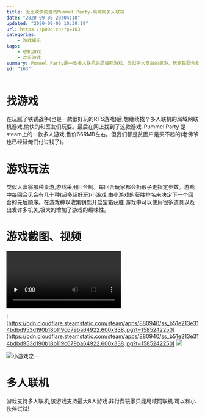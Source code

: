 ```yaml
---
title: 无比欢快的游戏Pummel Party-局域网多人联机
date: "2020-09-05 20:04:18"
updated: "2020-09-06 10:30:19"
url: https://p00q.cn/?p=163
categories:
    - 游戏娱乐
tags:
    - 联机游戏
    - 欢乐游戏
summary: Pummel Party是一款多人联机的局域网游戏，类似于大富翁的桌游。玩家每回合都会扔骰子走指定步数，并参与各种小游戏来决定下一个回合的先后顺序。游戏的目标是收集钥匙来开启宝箱获胜。游戏中有许多道具和机关，增加了游戏的趣味性。游戏支持最大8人联机，对于非付费玩家来说只能进行局域网联机。
id: "163"
---
```


# 找游戏
在玩腻了铁锈战争(也是一款很好玩的RTS游戏)后,想继续找个多人联机的局域网联机游戏,愉快的和室友们玩耍。最后在网上找到了这款游戏-Pummel Party 是steam上的一款多人游戏,售价66RMB左右。但我们都是贫困户是买不起的(老佛爷也已经替俺们付过钱了)。

# 游戏玩法

类似大富翁那种桌游,游戏采用回合制。每回合玩家都会扔骰子走指定步数。游戏中每回合见会有几十种(超多超好玩)小游戏,由小游戏的获胜排名来决定下一个回合的先后顺序。在游戏种以收集钥匙开启宝箱获胜.游戏中可以使用很多道具以及出发许多机关,极大的增加了游戏的趣味性。


# 游戏截图、视频

<video id="video" controls="" preload="none"><source id="mp4" src="https://cdn.cloudflare.steamstatic.com/steam/apps/256729701/movie480.webm" type="video/mp4"></video>

![https://cdn.cloudflare.steamstatic.com/steam/apps/880940/ss_b51e213e314bdbd953d190b18b119c679ba64922.600x338.jpg?t=1585242250](https://cdn.cloudflare.steamstatic.com/steam/apps/880940/ss_b51e213e314bdbd953d190b18b119c679ba64922.600x338.jpg?t=1585242250)
![](https://cdn.cloudflare.steamstatic.com/steam/apps/880940/ss_790b659aa31131822d0eae36e5c446b31342fd69.600x338.jpg?t=1585242250)

![小游戏之一](https://media.st.dl.pinyuncloud.com/steam/apps/880940/extras/TemporalTrails.png?t=1585242250)
# 多人联机

游戏支持多人联机,该游戏支持最大8人游戏.非付费玩家只能局域网联机.可以和小伙伴试试!

